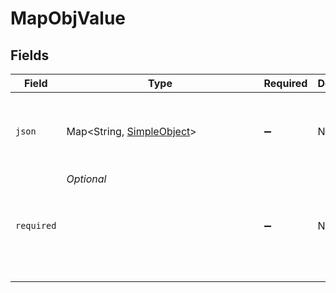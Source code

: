 # MapObjValue


## Fields

| Field                                                            | Type                                                             | Required                                                         | Description                                                      | Example                                                          |
| ---------------------------------------------------------------- | ---------------------------------------------------------------- | ---------------------------------------------------------------- | ---------------------------------------------------------------- | ---------------------------------------------------------------- |
| `json`                                                           | Map<String, [SimpleObject](../../models/shared/SimpleObject.md)> | :heavy_minus_sign:                                               | N/A                                                              | {<br/>"mapElem1": "...",<br/>"mapElem2": "..."<br/>}             |
| `required`                                                       | *Optional<Object>*                                               | :heavy_minus_sign:                                               | N/A                                                              |                                                                  |
